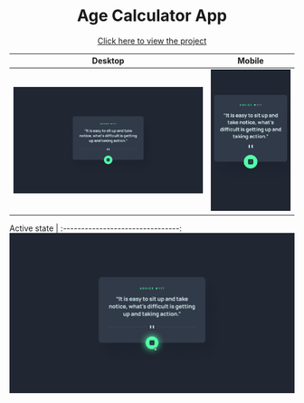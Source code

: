 <h1 align=center>Age Calculator App</h1>

<p align=center>
    <a target="_blank" href="https://jialatteo.github.io/Frontend-Mentor-Challenges/advice-generator-app/">Click here to view the project </a> 
</p>

Desktop | Mobile 
:--------------------------------:|:-------------------------:
![Desktop design](./design/desktop-design.jpg)  |  ![Mobile design](./design/mobile-design.jpg)  

Active state |
:--------------------------------:
![Active states design](./design/active-states.jpg)